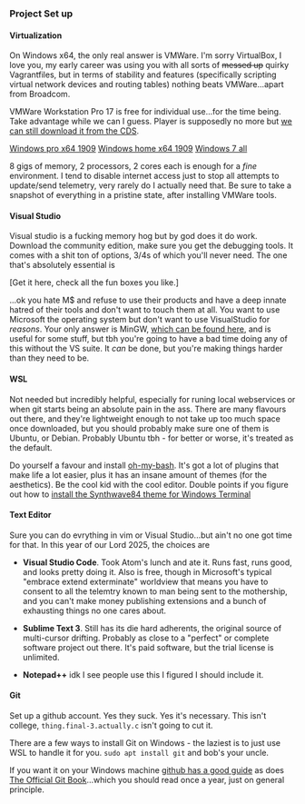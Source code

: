 ### Project Set up

#### Virtualization

On Windows x64, the only real answer is VMWare. I'm sorry VirtualBox, I love you, my early career was using you with all sorts of ~~messed up~~ quirky Vagrantfiles, but in terms of stability and features (specifically scripting virtual network devices and routing tables) nothing beats VMWare...apart from Broadcom. 

VMWare Workstation Pro 17 is free for individual use...for the time being. Take advantage while we can I guess. Player is supposedly no more but [we can still download it from the CDS](https://softwareupdate.vmware.com/cds/vmw-desktop/ws/17.6.2/24409262/windows/core/). 

[Windows pro x64 1909](https://archive.org/details/windows-10-1909-home-pro-english-x-64)
[Windows home x64 1909](https://archive.org/details/win-10-1909-english-x-64)
[Windows 7 all](https://archive.org/details/Windows7-iso)

8 gigs of memory, 2 processors, 2 cores each is enough for a _fine_ environment. I tend to disable internet access just to stop all attempts to update/send telemetry, very rarely do I actually need that. Be sure to take a snapshot of everything in a pristine state, after installing VMWare tools. 

#### Visual Studio

Visual studio is a fucking memory hog but by god does it do work. Download the community edition, make sure you get the debugging tools. It comes with a shit ton of options, 3/4s of which you'll never need. The one that's absolutely essential is 

[Get it here, check all the fun boxes you like.]

...ok you hate M$ and refuse to use their products and have a deep innate hatred of their tools and don't want to touch them at all. You want to use Microsoft the operating system but don't want to use VisualStudio for _reasons_. Your only answer is MinGW, [which can be found here](https://www.mingw-w64.org/), and is useful for some stuff, but tbh you're going to have a bad time doing any of this without the VS suite. It _can_ be done, but you're making things harder than they need to be. 

#### WSL 

Not needed but incredibly helpful, especially for runing local webservices or when git starts being an absolute pain in the ass. There are many flavours out there, and they're lightweight enough to not take up too much space once downloaded, but you should probably make sure one of them is Ubuntu, or Debian. Probably Ubuntu tbh - for better or worse, it's treated as the default. 

Do yourself a favour and install [oh-my-bash](https://github.com/ohmybash/oh-my-bash). It's got a lot of plugins that make life a lot easier, plus it has an insane amount of themes (for the aesthetics). Be the cool kid with the cool editor. Double points if you figure out how to [install the Synthwave84 theme for Windows Terminal](https://gist.github.com/tiffany352/28412a55045b2db5d9f35fdcedf117e4)

#### Text Editor

Sure you can do evrything in vim or Visual Studio...but ain't no one got time for that. In this year of our Lord 2025, the choices are

* __Visual Studio Code__. Took Atom's lunch and ate it. Runs fast, runs good, and looks pretty doing it. Also is free, though in Microsoft's typical "embrace extend exterminate" worldview that means you have to consent to all the telemtry known to man being sent to the mothership, and you can't make money publishing extensions and a bunch of exhausting things no one cares about. 

* __Sublime Text 3__. Still has its die hard adherents, the original source of multi-cursor drifting. Probably as close to a "perfect" or complete software project out there. It's paid software, but the trial license is unlimited. 

* __Notepad++__ idk I see people use this I figured I should include it. 

#### Git

Set up a github account. Yes they suck. Yes it's necessary. This isn't college, `thing.final-3.actually.c` isn't going to cut it. 

There are a few ways to install Git on Windows - the laziest is to just use WSL to handle it for you. `sudo apt install git` and bob's your uncle. 

If you want it on your Windows machine [github has a good guide](https://github.com/git-guides/install-git) as does [The Official Git Book](https://git-scm.com/book/en/v2/Getting-Started-Installing-Git)...which you should read once a year, just on general principle. 